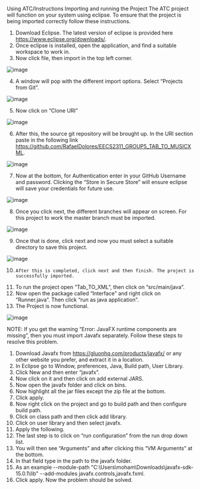 Using ATC/Instructions
Importing and running the Project
The ATC project will function on your system using eclipse. To ensure that the project is being imported correctly follow these instructions.
1.	Download Eclipse. The latest version of eclipse is provided here https://www.eclipse.org/downloads/.
2.	Once eclipse is installed, open the application, and find a suitable workspace to work in.
3.	Now click file, then import in the top left corner.
 
 ![image](https://user-images.githubusercontent.com/48979024/108304978-1d352080-7177-11eb-92c3-765b9bf89c0a.png)
 
4.	A window will pop with the different import options. Select “Projects from Git”.
 
 ![image](https://user-images.githubusercontent.com/48979024/108305013-2cb46980-7177-11eb-895e-3c1290a307cd.png)
 
5.	Now click on “Clone URI”
 
 ![image](https://user-images.githubusercontent.com/48979024/108305046-3b9b1c00-7177-11eb-8a15-8a53551aa3a3.png)
 
6.	After this, the source git repository will be brought up. In the URI section paste in the following link https://github.com/RafaelDolores/EECS2311_GROUP5_TAB_TO_MUSICXML.
 
 ![image](https://user-images.githubusercontent.com/48979024/108305069-481f7480-7177-11eb-8438-f14a1bb83b6f.png)
 
7.	Now at the bottom, for Authentication enter in your GitHub Username and password. Clicking the “Store in Secure Store” will ensure eclipse will save your credentials for future use.
 
 ![image](https://user-images.githubusercontent.com/48979024/108305158-671e0680-7177-11eb-9c3d-390e2517701a.png)
 
8.	Once you click next, the different branches will appear on screen. For this project to work the master branch must be imported.
 
 ![image](https://user-images.githubusercontent.com/48979024/108305190-7735e600-7177-11eb-8466-ca36b97f5faa.png)
 
9.	Once that is done, click next and now you must select a suitable directory to save this project.

![image](https://user-images.githubusercontent.com/48979024/108305213-8321a800-7177-11eb-98f5-53d30ef88b35.png)

10. 	After this is completed, click next and then finish. The project is successfully imported.
11.	To run the project open “Tab_TO_XML”, then click on “src/main/java”.
12.	Now open the package called “Interface” and right click on “Runner.java”. Then click “run as java application”.
13.	The Project is now functional.
 
 ![image](https://user-images.githubusercontent.com/48979024/108305236-8d43a680-7177-11eb-828c-591d351e2a92.png)
 
NOTE: If you get the warning “Error: JavaFX runtime components are missing”, then you must import Javafx separately. Follow these steps to resolve this problem.
1.	Download Javafx from https://gluonhq.com/products/javafx/ or any other website you prefer, and extract it in a location.
2.	In Eclipse go to Window, preferences, Java, Build path, User Library.
3.	Click New and then enter “javafx”.
4.	Now click on it and then click on add external JARS.
5.	Now open the javafx folder and click on bins.
6.	Now highlight all the jar files except the zip file at the bottom.
7.	Click apply.
8.	Now right click on the project and go to build path and then configure build path.
9.	Click on class path and then click add library.
10.	Click on user library and then select javafx.
11.	Apply the following.
12.	The last step is to click on “run configuration” from the run drop down list.
13.	You will then see “Arguments” and after clicking this “VM Arguments” at the bottom.
14.	 In that field type in the path to the javafx folder.
15.	As an example --module-path "C:\Users\moham\Downloads\javafx-sdk-15.0.1\lib" --add-modules javafx.controls,javafx.fxml.
16.	Click apply. Now the problem should be solved.
